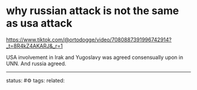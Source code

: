 # why russian attack is not the same as usa attack
https://www.tiktok.com/@ortodogge/video/7080887391996742914?_t=8R4kZ4AKARJ&_r=1

USA involvement in Irak and Yugoslavy was agreed consensually upon in UNN. And russia agreed.

---
status: #⚙️ 
tags: 
related: 
